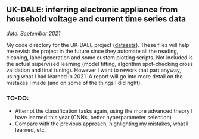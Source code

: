 ## UK-DALE: inferring electronic appliance from household voltage and current time series data
_date: September 2021_

My code directory for the UK-DALE project ([datasets](https://jack-kelly.com/data/)). These files will help me revisit the project in the future since they automate all the reading, cleaning, label generation and some custom plotting scripts. Not included is the actual supervised learning (model fitting, algorithm spot-checking cross validation and final tuning). However I want to rework that part anyway, using what I had learned in 2021. A report will go into more detail on the mistakes I made (and on some of the things I did right).

### TO-DO:
* Attempt the classification tasks again, using the more advanced theory I have learned this year (CNNs, better hyperparameter selection)
* Compare with the previous approach, highlighting my mistakes, what I learned, etc. 